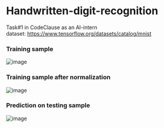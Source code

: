 # Handwritten-digit-recognition
Task#1 in CodeClause as an AI-intern <br/>
dataset: https://www.tensorflow.org/datasets/catalog/mnist <br/>

### Training sample
![image](https://user-images.githubusercontent.com/61421659/210070981-7f068b90-4376-45ec-8018-b00274dc498b.png) <br/>

### Training sample after normalization
![image](https://user-images.githubusercontent.com/61421659/210071063-49d72523-6e6c-4a75-8078-2058b45c9b86.png) <br/>

### Prediction on testing sample
![image](https://user-images.githubusercontent.com/61421659/210071106-c1fdd2ca-5232-47d2-89d8-b259c471ecd5.png)


